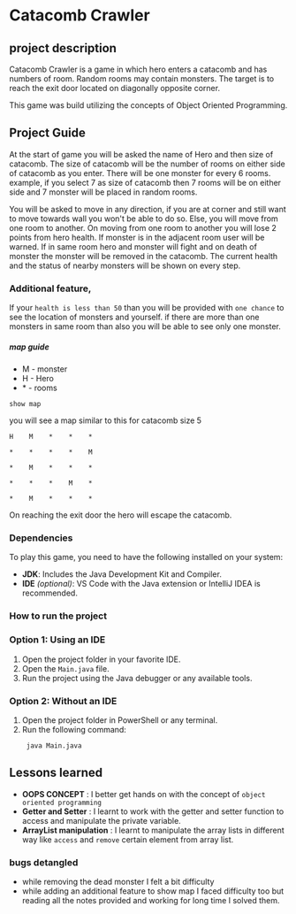 # Catacomb Crawler

## project description

Catacomb Crawler is a game in which hero enters a catacomb  and has numbers of room. Random rooms may contain monsters. The target is to reach the exit door located on diagonally opposite corner.

This game was build utilizing the concepts of Object Oriented Programming.

## Project Guide

At the start of game you will be asked the name of Hero and then size of catacomb. The size of catacomb will be the number of rooms on either side of catacomb as you enter. There will be one monster for every 6 rooms. example, if you select 7 as size of catacomb then 7 rooms will be on either side and 7 monster will be placed in random rooms.

You will be asked to move in any direction, if you are at corner and still want to move towards wall you won't be able to do so. Else, you will move from one room to another. On moving from one room to another you will lose 2 points from hero health. If monster is in the adjacent room user will be warned. If in same room hero and monster will fight and on death of monster the monster will be removed in the catacomb. The current health and the status of nearby monsters will be shown on every step.

### Additional feature,

If your `health is less than 50` than you will be provided with `one chance` to see the location of monsters and yourself. if there are more than one monsters in same room than also you will be able to see only one monster.

##### map guide
- M  -  monster
- H  -  Hero
- \*  -  rooms


```
show map
```

you will see a map similar to this for catacomb size 5

```
H    M    *    *    *   

*    *    *    *    M   

*    M    *    *    *   

*    *    *    M    *   

*    M    *    *    *  
```

On reaching the exit door the hero will escape the catacomb.




### Dependencies

To play this game, you need to have the following installed on your system:
- **JDK**: Includes the Java Development Kit and Compiler.
- **IDE** *(optional)*: VS Code with the Java extension or IntelliJ IDEA is recommended.


### How to run the project

### Option 1: Using an IDE

1. Open the project folder in your favorite IDE.
2. Open the `Main.java` file.
3. Run the project using the Java debugger or any available tools.

### Option 2: Without an IDE

1. Open the project folder in PowerShell or any terminal.
2. Run the following command:
   ```
    java Main.java
    ```


## Lessons learned
- **OOPS CONCEPT** : I better get hands on with the concept of `object oriented programming`
- **Getter and Setter** : I learnt to work with the getter and setter function to access and manipulate the private variable.
- **ArrayList manipulation** : I learnt to manipulate the array lists in different way like `access` and `remove` certain element from array list.

### bugs detangled
- while removing the dead monster I felt a bit difficulty
- while adding an additional feature to show map I faced difficulty too but reading all the notes provided and working for long time I solved them.